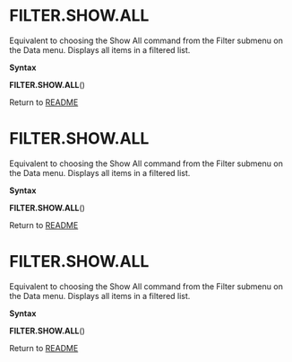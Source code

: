 # FILTER.SHOW.ALL

Equivalent to choosing the Show All command from the Filter submenu on
the Data menu. Displays all items in a filtered list.

**Syntax**

**FILTER.SHOW.ALL**()



Return to [README](README.md#F)

# FILTER.SHOW.ALL

Equivalent to choosing the Show All command from the Filter submenu on
the Data menu. Displays all items in a filtered list.

**Syntax**

**FILTER.SHOW.ALL**()



Return to [README](README.md#F)

# FILTER.SHOW.ALL

Equivalent to choosing the Show All command from the Filter submenu on
the Data menu. Displays all items in a filtered list.

**Syntax**

**FILTER.SHOW.ALL**()



Return to [README](README.md#F)

